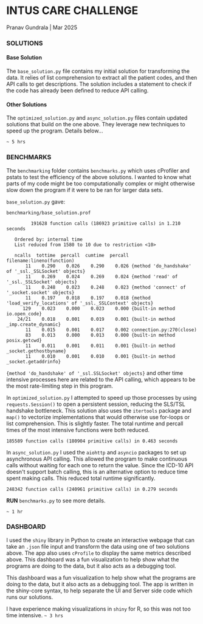 # INTUS CARE CHALLENGE
Pranav Gundrala | Mar 2025

### SOLUTIONS
#### Base Solution
The `base_solution.py` file contains my initial solution for transforming the data. It relies of list comprehension to extract all the patient codes, and then API calls to get descriptions. The solution includes a statement to check if the code has already been defined to reduce API calling.

#### Other Solutions
The `optimized_solution.py` and `async_solution.py` files contain updated solutions that build on the one above. They leverage new techniques to speed up the program. Details below...

`~ 5 hrs`

### BENCHMARKS
The `benchmarking` folder contains `benchmarks.py` which uses cProfiler and pstats to test the efficiency of the above solutions. I wanted to know what parts of my code might be too computationally complex or might otherwise slow down the program if it were to be ran for larger data sets.

`base_solution.py` gave:
```
benchmarking/base_solution.prof

         191628 function calls (186923 primitive calls) in 1.210 seconds

   Ordered by: internal time
   List reduced from 1580 to 10 due to restriction <10>

   ncalls  tottime  percall  cumtime  percall filename:lineno(function)
       11    0.290    0.026    0.290    0.026 {method 'do_handshake' of '_ssl._SSLSocket' objects}
       11    0.269    0.024    0.269    0.024 {method 'read' of '_ssl._SSLSocket' objects}
       11    0.248    0.023    0.248    0.023 {method 'connect' of '_socket.socket' objects}
       11    0.197    0.018    0.197    0.018 {method 'load_verify_locations' of '_ssl._SSLContext' objects}
      129    0.023    0.000    0.023    0.000 {built-in method io.open_code}
    24/21    0.018    0.001    0.019    0.001 {built-in method _imp.create_dynamic}
       11    0.015    0.001    0.017    0.002 connection.py:270(close)
       83    0.013    0.000    0.013    0.000 {built-in method posix.getcwd}
       11    0.011    0.001    0.011    0.001 {built-in method _socket.gethostbyname}
       11    0.010    0.001    0.010    0.001 {built-in method _socket.getaddrinfo}
```

`{method 'do_handshake' of '_ssl.SSLSocket' objects}` and other time intensive processes here are related to the API calling, which appears to be the most rate-limiting step in this program.

In `optimized_solution.py` I attempted to speed up those processes by using `requests.Session()` to open a persistent session, reducing the SLS/TSL handshake bottleneck. This solution also uses the `itertools` package and `map()` to vectorize implementations that would otherwise use for-loops or list comprehension. This is slightly faster. The total runtime and percall times of the most intensive functions were both reduced.

```
185589 function calls (180904 primitive calls) in 0.463 seconds
```

In `async_solution.py` I used the `aiohttp` and `asyncio` packages to set up asynchronous API calling. This allowed the program to make continuous calls without waiting for each one to return the value. Since the ICD-10 API doesn't support batch calling, this is an alternative option to reduce time spent making calls. This reduced total runtime significantly.

```
248342 function calls (240961 primitive calls) in 0.279 seconds
```

**RUN** `benchmarks.py` to see more details.

`~ 1 hr`

### DASHBOARD
I used the `shiny` library in Python to create an interactive webpage that can take an `.json` file input and transform the data using one of two solutions above. The app also uses `cProfile` to display the same metrics described above. This dashboard was a fun visualization to help show what the programs are doing to the data, but it also acts as a debugging tool. 

This dashboard was a fun visualization to help show what the programs are doing to the data, but it also acts as a debugging tool. The app is written in the shiny-core syntax, to help separate the UI and Server side code which runs our solutions.

I have experience making visualizations in `shiny` for R, so this was not too time intensive. `~ 3 hrs`
